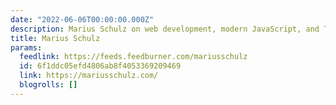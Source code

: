 ```yaml
---
date: "2022-06-06T00:00:00.000Z"
description: Marius Schulz on web development, modern JavaScript, and TypeScript.
title: Marius Schulz
params:
  feedlink: https://feeds.feedburner.com/mariusschulz
  id: 6f1ddc05efd4806ab8f4053369209469
  link: https://mariusschulz.com/
  blogrolls: []
---
```

